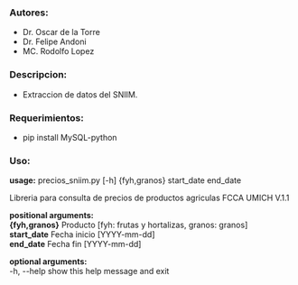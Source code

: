### Autores:

- Dr. Oscar de la Torre
- Dr. Felipe Andoni
- MC. Rodolfo Lopez

### Descripcion:

- Extraccion de datos del SNIIM.

### Requerimientos:

- pip install MySQL-python

### Uso:

**usage:** precios_sniim.py [-h] {fyh,granos} start_date end_date 

Libreria para consulta de precios de productos agriculas FCCA UMICH V.1.1 

**positional arguments:** \
  **{fyh,granos}**  Producto [fyh: frutas y hortalizas, granos: granos] \
  **start_date**    Fecha inicio [YYYY-mm-dd] \
  **end_date**      Fecha fin [YYYY-mm-dd] 

**optional arguments:** \
  -h, --help    show this help message and exit
